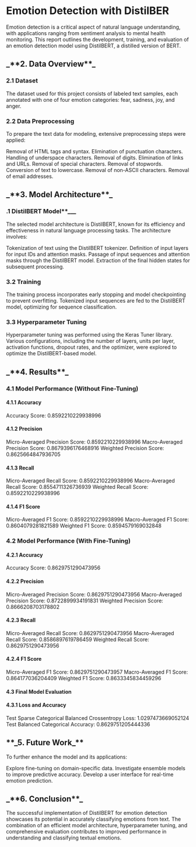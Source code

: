 <h1> Emotion Detection with DistilBER </h1

Emotion detection is a critical aspect of natural language understanding, with applications ranging from sentiment analysis to mental health monitoring. This report outlines the development, training, and evaluation of an emotion detection model using DistilBERT, a distilled version of BERT.

<h2> _**2. Data Overview**_</h2> 
<h3>2.1 Dataset</h3>
The dataset used for this project consists of labeled text samples, each annotated with one of four emotion categories: fear, sadness, joy, and anger.

<h3>2.2 Data Preprocessing</h3>
To prepare the text data for modeling, extensive preprocessing steps were applied:

Removal of HTML tags and syntax.
Elimination of punctuation characters.
Handling of underspace characters.
Removal of digits.
Elimination of links and URLs.
Removal of special characters.
Removal of stopwords.
Conversion of text to lowercase.
Removal of non-ASCII characters.
Removal of email addresses.
<h2>_**3. Model Architecture**_</h2>
<h3>.1 DistilBERT Model**___</h3>
The selected model architecture is DistilBERT, known for its efficiency and effectiveness in natural language processing tasks. The architecture involves:

Tokenization of text using the DistilBERT tokenizer.
Definition of input layers for input IDs and attention masks.
Passage of input sequences and attention masks through the DistilBERT model.
Extraction of the final hidden states for subsequent processing.
<h3>3.2 Training</h3>
The training process incorporates early stopping and model checkpointing to prevent overfitting. Tokenized input sequences are fed to the DistilBERT model, optimizing for sequence classification.

<h3>3.3 Hyperparameter Tuning</h3>
Hyperparameter tuning was performed using the Keras Tuner library. Various configurations, including the number of layers, units per layer, activation functions, dropout rates, and the optimizer, were explored to optimize the DistilBERT-based model.

<h2>_**4. Results**_</h2>
<h3>4.1 Model Performance (Without Fine-Tuning)</h3>
<h4>4.1.1 Accuracy</h4>
Accuracy Score: 0.8592210229938996
<h4>4.1.2 Precision</h4>
Micro-Averaged Precision Score: 0.8592210229938996
Macro-Averaged Precision Score: 0.8679396176468916
Weighted Precision Score: 0.8625664847936705
<h4>4.1.3 Recall</h4>
Micro-Averaged Recall Score: 0.8592210229938996
Macro-Averaged Recall Score: 0.8554711326736939
Weighted Recall Score: 0.8592210229938996
<h4>4.1.4 F1 Score</h4>
Micro-Averaged F1 Score: 0.8592210229938996
Macro-Averaged F1 Score: 0.8604079281821589
Weighted F1 Score: 0.8594579169032848

<h3>4.2 Model Performance (With Fine-Tuning)</h3>
<h4>4.2.1 Accuracy</h4>
Accuracy Score: 0.8629751290473956
<h4>4.2.2 Precision</h4>
Micro-Averaged Precision Score: 0.8629751290473956
Macro-Averaged Precision Score: 0.8722899934191831
Weighted Precision Score: 0.8666208703178802
<h4>4.2.3 Recall</h4>
Micro-Averaged Recall Score: 0.8629751290473956
Macro-Averaged Recall Score: 0.8586897619786459
Weighted Recall Score: 0.8629751290473956
<h4>4.2.4 F1 Score</h4>
Micro-Averaged F1 Score: 0.8629751290473957
Macro-Averaged F1 Score: 0.864177036204409
Weighted F1 Score: 		 0.8633345834459296
<h4>4.3 Final Model Evaluation</h4>
<h4>4.3.1 Loss and Accuracy</h4>

Test Sparse Categorical Balanced Crossentropy Loss: 1.0297473669052124
Test Balanced Categorical Accuracy: 0.8629751205444336

<h2>**_5. Future Work_**</h2>
To further enhance the model and its applications:

Explore fine-tuning on domain-specific data.
Investigate ensemble models to improve predictive accuracy.
Develop a user interface for real-time emotion prediction.

<h2>_**6. Conclusion**_</h2>
The successful implementation of DistilBERT for emotion detection showcases its potential in accurately classifying emotions from text. The combination of an efficient model architecture, hyperparameter tuning, and comprehensive evaluation contributes to improved performance in understanding and classifying textual emotions.
